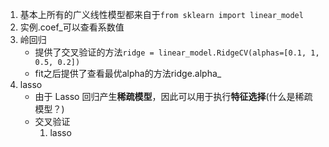 1. 基本上所有的广义线性模型都来自于`from sklearn import linear_model`
2. 实例.coef_可以查看系数值
3. 岭回归
   - 提供了交叉验证的方法`ridge = linear_model.RidgeCV(alphas=[0.1, 1, 0.5, 0.2])`
   - fit之后提供了查看最优alpha的方法ridge.alpha_
4. lasso
   - 由于 Lasso 回归产生**稀疏模型**，因此可以用于执行**特征选择**(什么是稀疏模型？)
   - 交叉验证
     1. lasso